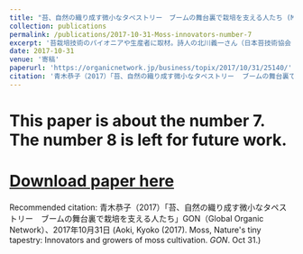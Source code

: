 ```yaml
---
title: "苔、自然の織り成す微小なタペストリー　ブームの舞台裏で栽培を支える人たち (Moss, Nature's tiny tapestry, Innovators and growers of moss cultivation)"
collection: publications
permalink: /publications/2017-10-31-Moss-innovators-number-7
excerpt: '苔栽培技術のパイオニアや生産者に取材。詩人の北川義一さん（日本苔技術協会（JMTA）代表）は、栽培から苔玉インストラクター養成、町おこしの裏方まで手掛ける。北川さんは、苔に関して、栽培技術研究・普及教育活動、量産化確立、直販取引、ユーザー教育、苔に関する事業開発までオールラウンドで手掛け、特許も取得。苔は海外でも評価が高まり、苔農家が広がってきた。苔が葉や茎、仮根を発達させ、全体のテクスチャーが密に詰んでくるまでには、最低2年はかかる。それでも栽培に取り組もうという生産者たちには、中山間地で農業に新たな活路を見出そうとする篤農家から、苔専業というニッチなスタイルで自立を賭ける新規就農者まで、それぞれのストーリーがある。隙間植物の経済圏は広がりつつある。もともと苔は、熱帯雨林から永久凍土が広がるツンドラまで、地上のあらゆる生態系で生存可能な、偉大な隙間（ニッチ）植物である。コンクリート・ジャングルにでさえ、僅かな窪みに水分さえあえれば、コロニーを作り出す。苔が表面を覆えば、その上で他の植物が芽吹き、新たな生物生息空間が生まれる。苔は荒れ地の地表を覆い、土壌浸食を食い止める畑の救急隊でもある。しかも、農薬も肥料も必要としない。作物としてはマイナーな存在だが、栽培技術の進歩と生産者の広がりで安定供給ができるようになった。苔玉から、アクアリウム、ガーデン、アート・インスタレーションまで、国内外で静かにニッチな苔経済圏を築きつつある。'
date: 2017-10-31
venue: '寄稿'
paperurl: 'https://organicnetwork.jp/business/topix/2017/10/31/25140/'
citation: '青木恭子（2017）「苔、自然の織り成す微小なタペストリー  ブームの舞台裏で栽培を支える人たち」GON（Global Organic Network）、2017年10月31日 (Aoki, Kyoko (2017). Moss, Nature's tiny tapestry: Innovators and growers of moss cultivation. <i>GON</i>. Oct 31.)'
---
```


# This paper is about the number 7. The number 8 is left for future work.

# [Download paper here](http://academicpages.github.io/files/paper2.pdf)

Recommended citation: 青木恭子（2017）「苔、自然の織り成す微小なタペストリー　ブームの舞台裏で栽培を支える人たち」GON（Global Organic Network）、2017年10月31日 (Aoki, Kyoko (2017). Moss, Nature's tiny tapestry: Innovators and growers of moss cultivation. <i>GON</i>. Oct 31.)

